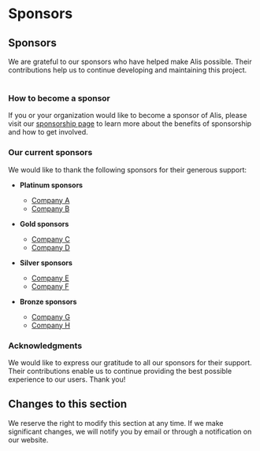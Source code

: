 # Sponsors

## Sponsors

We are grateful to our sponsors who have helped make Alis possible. Their contributions help us to continue developing and maintaining this project.

<!-- readme: sponsors -start -->
<table>
</table>
<!-- readme: sponsors -end -->

### How to become a sponsor

If you or your organization would like to become a sponsor of Alis, please visit our [sponsorship page][sponsorship] to learn more about the benefits of sponsorship and how to get involved.

### Our current sponsors

We would like to thank the following sponsors for their generous support:

- **Platinum sponsors**
  - [Company A][company-a]
  - [Company B][company-b]

- **Gold sponsors**
  - [Company C][company-c]
  - [Company D][company-d]

- **Silver sponsors**
  - [Company E][company-e]
  - [Company F][company-f]

- **Bronze sponsors**
  - [Company G][company-g]
  - [Company H][company-h]

### Acknowledgments

We would like to express our gratitude to all our sponsors for their support. Their contributions enable us to continue providing the best possible experience to our users. Thank you!

## Changes to this section

We reserve the right to modify this section at any time. If we make significant changes, we will notify you by email or through a notification on our website.

[sponsorship]: https://www.alisengine.com/web/sponsorship.html
[company-a]: https://www.company-a.com
[company-b]: https://www.company-b.com
[company-c]: https://www.company-c.com
[company-d]: https://www.company-d.com
[company-e]: https://www.company-e.com
[company-f]: https://www.company-f.com
[company-g]: https://www.company-g.com
[company-h]: https://www.company-h.com
